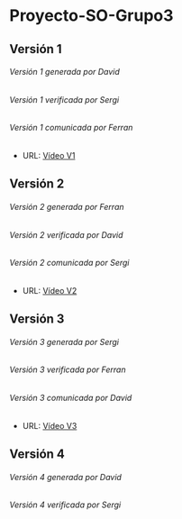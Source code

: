 # Proyecto-SO-Grupo3

## Versión 1

###### Versión 1 generada por David
###### Versión 1 verificada por Sergi
###### Versión 1 comunicada por Ferran 
- URL: [Vídeo V1](https://www.youtube.com/watch?v=ZR2qrZJVmGo&t=175s "Video V1")

## Versión 2

###### Versión 2 generada por Ferran
###### Versión 2 verificada por David
###### Versión 2 comunicada por Sergi
- URL: [Vídeo V2](https://www.youtube.com/watch?v=aYSv9-FWPQY "Video V2")

## Versión 3

###### Versión 3 generada por Sergi
###### Versión 3 verificada por Ferran
###### Versión 3 comunicada por David
- URL: [Vídeo V3](https://www.youtube.com/watch?v=bGYGeIkSLyc "Video V3")

## Versión 4

###### Versión 4 generada por David
###### Versión 4 verificada por Sergi
